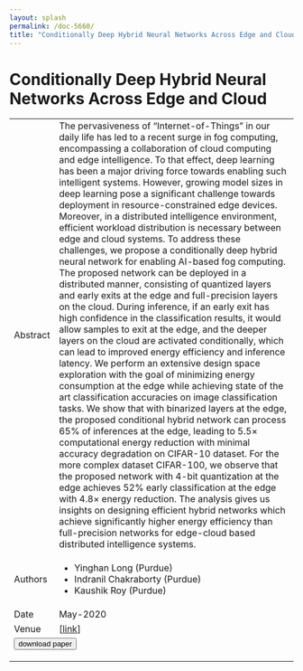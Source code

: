 ```yaml
---
layout: splash
permalink: /doc-5660/
title: "Conditionally Deep Hybrid Neural Networks Across Edge and Cloud"
---
```


# Conditionally Deep Hybrid Neural Networks Across Edge and Cloud

<table>
    <tbody>
    <tr>
        <td>Abstract</td>
        <td>The pervasiveness of “Internet-of-Things” in our daily life has led to a recent surge in fog computing, encompassing a collaboration of cloud computing and edge intelligence. To that effect, deep learning has been a major driving force towards enabling such intelligent systems. However, growing model sizes in deep learning pose a significant challenge towards deployment in resource-constrained edge devices. Moreover, in a distributed intelligence environment, efficient workload distribution is necessary between edge and cloud systems. To address these challenges, we propose a conditionally deep hybrid neural network for enabling AI-based fog computing. The proposed network can be deployed in a distributed manner, consisting of quantized layers and early exits at the edge and full-precision layers on the cloud. During inference, if an early exit has high confidence in the classification results, it would allow samples to exit at the edge, and the deeper layers on the cloud are activated conditionally, which can lead to improved energy efficiency and inference latency. We perform an extensive design space exploration with the goal of minimizing energy consumption at the edge while achieving state of the art classification accuracies on image classification tasks. We show that with binarized layers at the edge, the proposed conditional hybrid network can process 65% of inferences at the edge, leading to 5.5× computational energy reduction with minimal accuracy degradation on CIFAR-10 dataset. For the more complex dataset CIFAR-100, we observe that the proposed network with 4-bit quantization at the edge achieves 52% early classification at the edge with 4.8× energy reduction. The analysis gives us insights on designing efficient hybrid networks which achieve significantly higher energy efficiency than full-precision networks for edge-cloud based distributed intelligence systems.</td>
    </tr>
    <tr>
        <td>Authors</td>
        <td>
            <ul>
                <li>Yinghan Long (Purdue)</li>
                <li>Indranil Chakraborty (Purdue)</li>
                <li>Kaushik Roy (Purdue)</li>
            </ul>
        </td>
    </tr>
    <tr>
        <td>Date</td>
        <td>May-2020</td>
    </tr>
    <tr>
        <td>Venue</td>
        <td> [<a href="https://arxiv.org/pdf/2005.10851.pdf">link</a>]</td>
    </tr>
        <tr>
            <td colspan="2">
                <form method="get" action="https://arxiv.org/pdf/2005.10851.pdf">
                    <button type="submit">download paper</button>
                </form>
            </td>
        </tr>
    </tbody>
</table>

